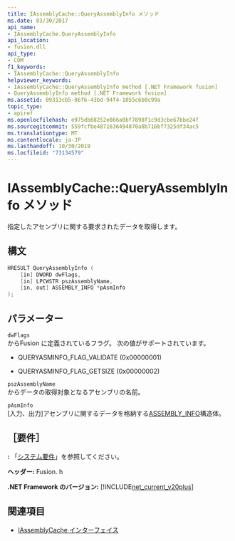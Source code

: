 ```yaml
---
title: IAssemblyCache::QueryAssemblyInfo メソッド
ms.date: 03/30/2017
api_name:
- IAssemblyCache.QueryAssemblyInfo
api_location:
- fusion.dll
api_type:
- COM
f1_keywords:
- IAssemblyCache::QueryAssemblyInfo
helpviewer_keywords:
- IAssemblyCache::QueryAssemblyInfo method [.NET Framework fusion]
- QueryAssemblyInfo method [.NET Framework fusion]
ms.assetid: 09313cb5-06f6-43bd-94f4-1055c6b0c99a
topic_type:
- apiref
ms.openlocfilehash: e975db68252e866a0bf7898f1c9d3cbe67bbe24f
ms.sourcegitcommit: 559fcfbe4871636494870a8b716bf7325df34ac5
ms.translationtype: MT
ms.contentlocale: ja-JP
ms.lasthandoff: 10/30/2019
ms.locfileid: "73134579"
---
```

# <a name="iassemblycachequeryassemblyinfo-method"></a>IAssemblyCache::QueryAssemblyInfo メソッド
指定したアセンブリに関する要求されたデータを取得します。  
  
## <a name="syntax"></a>構文  
  
```cpp  
HRESULT QueryAssemblyInfo (  
    [in] DWORD dwFlags,  
    [in] LPCWSTR pszAssemblyName,  
    [in, out] ASSEMBLY_INFO *pAsmInfo  
);  
```  
  
## <a name="parameters"></a>パラメーター  
 `dwFlags`  
 からFusion に定義されているフラグ。 次の値がサポートされています。  
  
- QUERYASMINFO_FLAG_VALIDATE (0x00000001)  
  
- QUERYASMINFO_FLAG_GETSIZE (0x00000002)  
  
 `pszAssemblyName`  
 からデータの取得対象となるアセンブリの名前。  
  
 `pAsmInfo`  
 [入力、出力]アセンブリに関するデータを格納する[ASSEMBLY_INFO](assembly-info-structure.md)構造体。  
  
## <a name="requirements"></a>［要件］  
 **:** 「[システム要件](../../get-started/system-requirements.md)」を参照してください。  
  
 **ヘッダー:** Fusion. h  
  
 **.NET Framework のバージョン:** [!INCLUDE[net_current_v20plus](../../../../includes/net-current-v20plus-md.md)]  
  
## <a name="see-also"></a>関連項目

- [IAssemblyCache インターフェイス](iassemblycache-interface.md)
